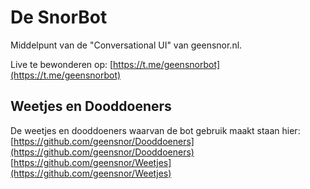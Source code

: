 # De SnorBot
Middelpunt van de "Conversational UI" van geensnor.nl. 

Live te bewonderen op: [https://t.me/geensnorbot](https://t.me/geensnorbot)

## Weetjes en Dooddoeners
De weetjes en dooddoeners waarvan de bot gebruik maakt staan hier:
[https://github.com/geensnor/Dooddoeners](https://github.com/geensnor/Dooddoeners)
[https://github.com/geensnor/Weetjes](https://github.com/geensnor/Weetjes)